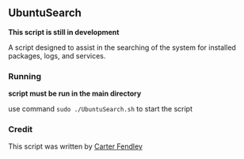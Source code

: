 ## UbuntuSearch

**This script is still in development**

A script designed to assist in the searching of the system for installed packages,
logs, and services.

### Running

**script must be run in the main directory**

use command `sudo ./UbuntuSearch.sh` to start the script

### Credit

This script was written by [Carter Fendley](www.carterfendley.com)
